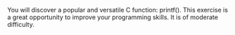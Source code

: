 You will discover a popular and versatile C function: printf(). This exercise is a great
opportunity to improve your programming skills. It is of moderate difficulty.
